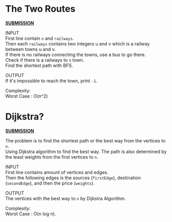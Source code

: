 # The Two Routes
[**SUBMISSION**](http://codeforces.com/contest/601/submission/45770896)

INPUT\
First line contain `n` and `railways`.\
Then each `railways` contains two integers u and v which is a railway between towns u and v.\
If there is no railways connecting the towns, use a bus to go there.\
Check if there is a railways to `n` town.\
Find the shortest path with BFS.

OUTPUT\
If it's impossible to reach the town,  print `-1`.

Complexity:\
Worst Case : O(n^2)

# Dijkstra?
[**SUBMISSION**](http://codeforces.com/contest/20/submission/45774268)

The problem is to find the shortest path or the best way from the vertices to `n`.\
Using Dijkstra algorithm to find the best way. The path is also determined by the least weights from the first vertices to `n`.

INPUT\
First line contains amount of vertices and edges.\
Then the following edges is the sources (`firstEdge`), destination (`secondEdge`), and then the price (`weights`).

OUTPUT\
The vertices with the best way to `n` by Dijkstra Algorithm.

Complexity:\
Worst Case : O(n log n).    
